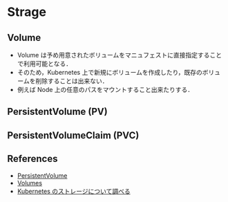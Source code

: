 # Strage

## Volume
- Volume は予め用意されたボリュームをマニュフェストに直接指定することで利用可能となる．
- そのため，Kubernetes 上で新規にボリュームを作成したり，既存のボリュームを削除することは出来ない．
- 例えば Node 上の任意のパスをマウントすること出来たりする．

## PersistentVolume (PV)

## PersistentVolumeClaim (PVC)

## References
- [PersistentVolume](https://kubernetes.io/ja/docs/concepts/storage/persistent-volumes/)
- [Volumes](https://kubernetes.io/docs/concepts/storage/volumes/)
- [Kubernetes のストレージについて調べる](https://qiita.com/toshihirock/items/0c91bbedf0e144acf6fc)
